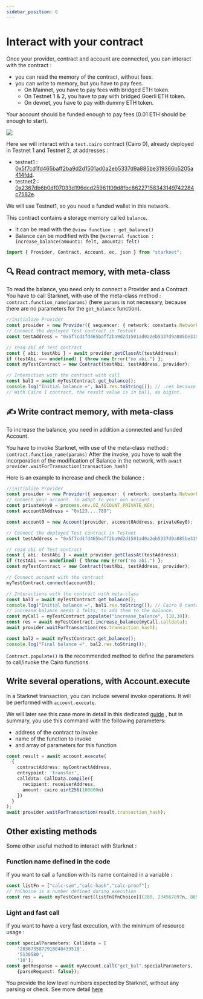 ```yaml
---
sidebar_position: 6
---
```


# Interact with your contract

Once your provider, contract and account are connected, you can interact with the contract :

- you can read the memory of the contract, without fees.
- you can write to memory, but you have to pay fees.
  - On Mainnet, you have to pay fees with bridged ETH token.
  - On Testnet 1 & 2, you have to pay with bridged Goerli ETH token.
  - On devnet, you have to pay with dummy ETH token.

Your account should be funded enough to pay fees (0.01 ETH should be enough to start).

![](./pictures/Interact_contract.png)

Here we will interact with a `test.cairo` contract (Cairo 0), already deployed in Testnet 1 and Testnet 2, at addresses :

- testnet1 : [0x5f7cd1fd465baff2ba9d2d1501ad0a2eb5337d9a885be319366b5205a414fdd](https://testnet.starkscan.co/contract/0x5f7cd1fd465baff2ba9d2d1501ad0a2eb5337d9a885be319366b5205a414fdd#read-contract).
- testnet2 : [0x2367db6b0df07033d196dcd25961109d8fbc86227158343149742284c7582e](https://testnet-2.starkscan.co/contract/0x002367db6b0df07033d196dcd25961109d8fbc86227158343149742284c7582e#read-contract).

We will use Testnet1, so you need a funded wallet in this network.

This contract contains a storage memory called `balance`.

- It can be read with the `@view function : get_balance()`
- Balance can be modified with the `@external function : increase_balance(amount1: felt, amount2: felt)`

```typescript
import { Provider, Contract, Account, ec, json } from "starknet";
```

## 🔍 Read contract memory, with meta-class

To read the balance, you need only to connect a Provider and a Contract.  
You have to call Starknet, with use of the meta-class method : `contract.function_name(params)` (here `params` is not necessary, because there are no parameters for the `get_balance` function).

```typescript
//initialize Provider
const provider = new Provider({ sequencer: { network: constants.NetworkName.SN_GOERLI } });
// Connect the deployed Test contract in Testnet
const testAddress = "0x5f7cd1fd465baff2ba9d2d1501ad0a2eb5337d9a885be319366b5205a414fdd";

// read abi of Test contract
const { abi: testAbi } = await provider.getClassAt(testAddress);
if (testAbi === undefined) { throw new Error("no abi.") };
const myTestContract = new Contract(testAbi, testAddress, provider);

// Interaction with the contract with call
const bal1 = await myTestContract.get_balance();
console.log("Initial balance =", bal1.res.toString()); // .res because the return value is called 'res' in the Cairo 0 contract.
// With Cairo 1 contract, the result value is in bal1, as bigint.
```

## ✍️ Write contract memory, with meta-class

To increase the balance, you need in addition a connected and funded Account.

You have to invoke Starknet, with use of the meta-class method : `contract.function_name(params)`
After the invoke, you have to wait the incorporation of the modification of Balance in the network, with `await provider.waitForTransaction(transaction_hash)`

Here is an example to increase and check the balance :

```typescript
//initialize Provider
const provider = new Provider({ sequencer: { network: constants.NetworkName.SN_GOERLI } });
// connect your account. To adapt to your own account :
const privateKey0 = process.env.OZ_ACCOUNT_PRIVATE_KEY;
const account0Address = "0x123....789";

const account0 = new Account(provider, account0Address, privateKey0);

// Connect the deployed Test contract in Testnet
const testAddress = "0x5f7cd1fd465baff2ba9d2d1501ad0a2eb5337d9a885be319366b5205a414fdd";

// read abi of Test contract
const { abi: testAbi } = await provider.getClassAt(testAddress);
if (testAbi === undefined) { throw new Error("no abi.") };
const myTestContract = new Contract(testAbi, testAddress, provider);

// Connect account with the contract
myTestContract.connect(account0);

// Interactions with the contract with meta-class
const bal1 = await myTestContract.get_balance();
console.log("Initial balance =", bal1.res.toString()); // Cairo 0 contract
// increase_balance needs 2 felts, to add them to the balance.
const myCall = myTestContract.populate("increase_balance", [10,30]);
const res = await myTestContract.increase_balance(myCall.calldata);
await provider.waitForTransaction(res.transaction_hash);

const bal2 = await myTestContract.get_balance();
console.log("Final balance =", bal2.res.toString());
```

`Contract.populate()` is the recommended method to define the parameters to call/invoke the Cairo functions.

## Write several operations, with Account.execute

In a Starknet transaction, you can include several invoke operations. It will be performed with `account.execute`.

We will later see this case more in detail in this dedicated [guide](multiCall.md) , but in summary, you use this command with the following parameters:

- address of the contract to invoke
- name of the function to invoke
- and array of parameters for this function

```typescript
const result = await account.execute(
  {
    contractAddress: myContractAddress,
    entrypoint: 'transfer',
    calldata: CallData.compile({
      recipient: receiverAddress,
      amount: cairo.uint256(100000n)
    })
  }
);
await provider.waitForTransaction(result.transaction_hash);
```

## Other existing methods

Some other useful method to interact with Starknet :

### Function name defined in the code

If you want to call a function with its name contained in a variable :

```typescript
const listFn = ["calc-sum","calc-hash","calc-proof"];
// fnChoice is a number defined during execution
const res = await myTestContract[listFn[fnChoice]](200, 234567897n, 865423);
```

### Light and fast call

If you want to have a very fast execution, with the minimum of resource usage :

```typescript
const specialParameters: Calldata = [
    '2036735872918048433518',
    '5130580',
    '18'];
const getResponse = await myAccount.call("get_bal",specialParameters,
    {parseRequest: false});
```

You provide the low level numbers expected by Starknet, without any parsing or check. See more detail [here](define_call_message.md#parse-configuration)

